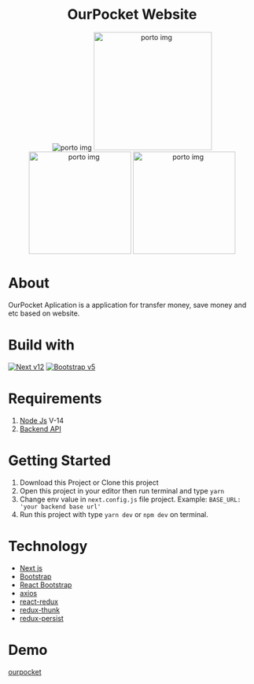 <h1 align='center'>OurPocket Website</h1>

<p align="center">
  <img src="https://res.cloudinary.com/asadev619/image/upload/v1663849417/next-landing_gswceb.png" alt="porto img"/>
  <img src="https://res.cloudinary.com/asadev619/image/upload/v1663849417/next-dashboard_hay6jf.png" width="240"  alt="porto img"/>
  <img src="https://res.cloudinary.com/asadev619/image/upload/v1663849417/next-transfer_nbpbwu.png" width="208" alt="porto img"/>
  <img src="https://res.cloudinary.com/asadev619/image/upload/v1663849416/next_profile_rafekh.png" width="208"  alt="porto img"/>
</p>

# About
OurPocket Aplication is a application for transfer money, save money and etc based on website.

# Build with
[![Next v12](https://img.shields.io/badge/Next%20-v12.2.4-brightgreen.svg?style=flat)](https://nextjs.org/docs/getting-started)
[![Bootstrap v5](https://img.shields.io/badge/Boostrtap%20-v5.2.0-blue.svg?style=flat)](https://github.com/tailwindlabs/tailwindcss)

# Requirements
1. [Node Js](https://nodejs.dev/en/) V-14
2. [Backend API](https://fazzpay-9dn2jaz6f-bagusth15.vercel.app/)

# Getting Started
1. Download this Project or Clone this project
2. Open this project in your editor then run terminal and type `yarn`
3. Change env value in `next.config.js` file project. Example: `BASE_URL: 'your backend base url'` 
4. Run this project with type `yarn dev` or `npm dev` on terminal.

# Technology
- [Next js](https://nextjs.org/)
- [Bootstrap](https://getbootstrap.com/)
- [React Bootstrap](https://react-bootstrap.github.io/)
- [axios](https://github.com/axios/axios)
- [react-redux](https://react-redux.js.org/)
- [redux-thunk](https://github.com/reduxjs/redux-thunk)
- [redux-persist](https://github.com/rt2zz/redux-persist)

# Demo
[ourpocket](https://ourpocket-next.vercel.app/)
